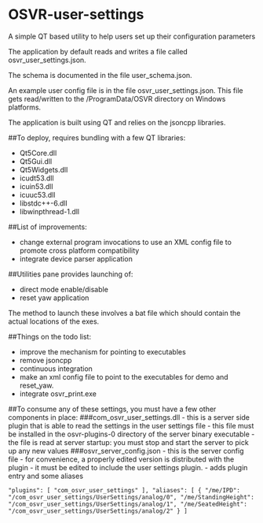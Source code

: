 # OSVR-user-settings
A simple QT based utility to help users set up their configuration parameters

The application by default reads and writes a file called osvr_user_settings.json.

The schema is documented in the file user_schema.json.

An example user config file is in the file osvr_user_settings.json. This file gets read/written to the /ProgramData/OSVR directory on Windows platforms.

The application is built using QT and relies on the jsoncpp libraries.

##To deploy, requires bundling with a few QT libraries:
- Qt5Core.dll
- Qt5Gui.dll
- Qt5Widgets.dll
- icudt53.dll
- icuin53.dll
- icuuc53.dll
- libstdc++-6.dll
- libwinpthread-1.dll

##List of improvements:
- change external program invocations to use an XML config file to promote cross platform compatibility
- integrate device parser application

##Utilities pane provides launching of:
- direct mode enable/disable
- reset yaw application

The method to launch these involves a bat file which should contain the actual locations of the exes. 

##Things on the todo list:
- improve the mechanism for pointing to executables
- remove jsoncpp
- continuous integration
- make an xml config file to point to the executables for demo and reset_yaw.
- integrate osvr_print.exe

##To consume any of these settings, you must have a few other components in place:
###com_osvr_user_settings.dll
	- this is a server side plugin that is able to read the settings in the user settings file
	- this file must be installed in the osvr-plugins-0 directory of the server binary executable
	- the file is read at server startup: you must stop and start the server to pick up any new values
###osvr_server_config.json
	- this is the server config file
	- for convenience, a properly edited version is distributed with the plugin
	- it must be edited to include the user settings plugin.
		- adds plugin entry and some aliases
		
`"plugins": [
        "com_osvr_user_settings"
    ],
    "aliases": [
        {
            "/me/IPD": "/com_osvr_user_settings/UserSettings/analog/0",
            "/me/StandingHeight": "/com_osvr_user_settings/UserSettings/analog/1",
            "/me/SeatedHeight": "/com_osvr_user_settings/UserSettings/analog/2"
        }
    ]
`
	